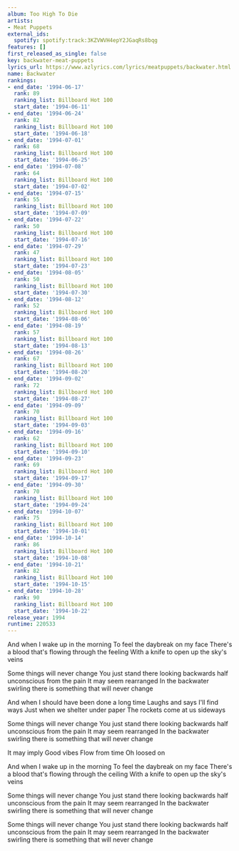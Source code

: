 ```yaml
---
album: Too High To Die
artists:
- Meat Puppets
external_ids:
  spotify: spotify:track:3KZVWVH4epY2JGaqRs8bqg
features: []
first_released_as_single: false
key: backwater-meat-puppets
lyrics_url: https://www.azlyrics.com/lyrics/meatpuppets/backwater.html
name: Backwater
rankings:
- end_date: '1994-06-17'
  rank: 89
  ranking_list: Billboard Hot 100
  start_date: '1994-06-11'
- end_date: '1994-06-24'
  rank: 82
  ranking_list: Billboard Hot 100
  start_date: '1994-06-18'
- end_date: '1994-07-01'
  rank: 68
  ranking_list: Billboard Hot 100
  start_date: '1994-06-25'
- end_date: '1994-07-08'
  rank: 64
  ranking_list: Billboard Hot 100
  start_date: '1994-07-02'
- end_date: '1994-07-15'
  rank: 55
  ranking_list: Billboard Hot 100
  start_date: '1994-07-09'
- end_date: '1994-07-22'
  rank: 50
  ranking_list: Billboard Hot 100
  start_date: '1994-07-16'
- end_date: '1994-07-29'
  rank: 47
  ranking_list: Billboard Hot 100
  start_date: '1994-07-23'
- end_date: '1994-08-05'
  rank: 50
  ranking_list: Billboard Hot 100
  start_date: '1994-07-30'
- end_date: '1994-08-12'
  rank: 52
  ranking_list: Billboard Hot 100
  start_date: '1994-08-06'
- end_date: '1994-08-19'
  rank: 57
  ranking_list: Billboard Hot 100
  start_date: '1994-08-13'
- end_date: '1994-08-26'
  rank: 67
  ranking_list: Billboard Hot 100
  start_date: '1994-08-20'
- end_date: '1994-09-02'
  rank: 72
  ranking_list: Billboard Hot 100
  start_date: '1994-08-27'
- end_date: '1994-09-09'
  rank: 70
  ranking_list: Billboard Hot 100
  start_date: '1994-09-03'
- end_date: '1994-09-16'
  rank: 62
  ranking_list: Billboard Hot 100
  start_date: '1994-09-10'
- end_date: '1994-09-23'
  rank: 69
  ranking_list: Billboard Hot 100
  start_date: '1994-09-17'
- end_date: '1994-09-30'
  rank: 70
  ranking_list: Billboard Hot 100
  start_date: '1994-09-24'
- end_date: '1994-10-07'
  rank: 75
  ranking_list: Billboard Hot 100
  start_date: '1994-10-01'
- end_date: '1994-10-14'
  rank: 86
  ranking_list: Billboard Hot 100
  start_date: '1994-10-08'
- end_date: '1994-10-21'
  rank: 82
  ranking_list: Billboard Hot 100
  start_date: '1994-10-15'
- end_date: '1994-10-28'
  rank: 90
  ranking_list: Billboard Hot 100
  start_date: '1994-10-22'
release_year: 1994
runtime: 220533
---
```

And when I wake up in the morning
To feel the daybreak on my face
There's a blood that's flowing through the feeling
With a knife to open up the sky's veins

Some things will never change
You just stand there looking backwards half unconscious from the pain
It may seem rearranged
In the backwater swirling there is something that will never change

And when I should have been done a long time
Laughs and says I'll find ways
Just when we shelter under paper
The rockets come at us sideways

Some things will never change
You just stand there looking backwards half unconscious from the pain
It may seem rearranged
In the backwater swirling there is something that will never change

It may imply
Good vibes
Flow from time
Oh loosed on

And when I wake up in the morning
To feel the daybreak on my face
There's a blood that's flowing through the ceiling
With a knife to open up the sky's veins

Some things will never change
You just stand there looking backwards half unconscious from the pain
It may seem rearranged
In the backwater swirling there is something that will never change

Some things will never change
You just stand there looking backwards half unconscious from the pain
It may seem rearranged
In the backwater swirling there is something that will never change
